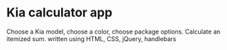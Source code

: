 # Kia calculator app
 Choose a Kia model, choose a color, choose package options. Calculate an itemized sum.
 written using HTML, CSS, jQuery, handlebars

